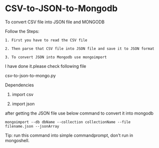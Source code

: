 # CSV-to-JSON-to-Mongodb
To convert CSV file into JSON file and MONGODB

Follow the Steps:

    1. First you have to read the CSV file 

    2. Then parse that CSV file into JSON file and save it to JSON format

    3. To convert JSON into Mongodb use mongoimport

I have done it.please check following file

csv-to-json-to-mongo.py

Dependencies

1. import csv

2. import json

after getting the JSON file use below command to convert it into mongodb

    mongoimport --db dbName --collection collectionName --file filename.json --jsonArray

Tip: run this command into simple commandprompt, don't run in mongoshell.
